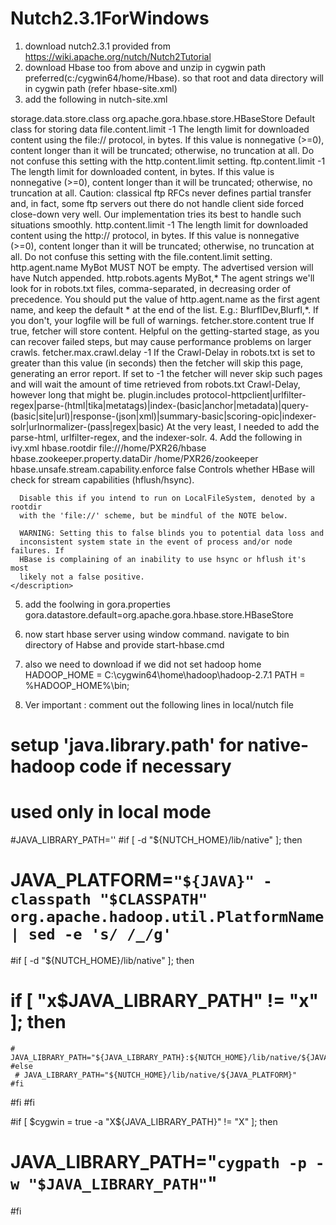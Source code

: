 # Nutch2.3.1ForWindows

1. download nutch2.3.1 provided from 
https://wiki.apache.org/nutch/Nutch2Tutorial
2. download Hbase too from above and unzip in cygwin path preferred(c:/cygwin64/home/Hbase). so that root and data directory will in cygwin path (refer hbase-site.xml)
3. add the following in nutch-site.xml
<?xml version="1.0"?>
<?xml-stylesheet type="text/xsl" href="configuration.xsl"?>

<configuration>

<property>
 <name>storage.data.store.class</name>
 <value>org.apache.gora.hbase.store.HBaseStore</value>
 <description>Default class for storing data</description>
</property>


<property>
  <name>file.content.limit</name>
  <value>-1</value>
  <description>The length limit for downloaded content using the file://
  protocol, in bytes. If this value is nonnegative (>=0), content longer
  than it will be truncated; otherwise, no truncation at all. Do not
  confuse this setting with the http.content.limit setting.
  </description>
</property>

<property>
  <name>ftp.content.limit</name>
  <value>-1</value>
  <!-- <value>65536</value> -->
  <description>The length limit for downloaded content, in bytes.
  If this value is nonnegative (>=0), content longer than it will be truncated;
  otherwise, no truncation at all.
  Caution: classical ftp RFCs never defines partial transfer and, in fact,
  some ftp servers out there do not handle client side forced close-down very
  well. Our implementation tries its best to handle such situations smoothly.
  </description>
</property>

<property>
  <name>http.content.limit</name>
  <value>-1</value>
  <description>The length limit for downloaded content using the http://
  protocol, in bytes. If this value is nonnegative (>=0), content longer
  than it will be truncated; otherwise, no truncation at all. Do not
  confuse this setting with the file.content.limit setting.
  </description>
</property>




<property>
 <name>http.agent.name</name>
 <value>MyBot</value>
 <description>MUST NOT be empty. The advertised version will have Nutch appended.</description>
</property>
<property>
 <name>http.robots.agents</name>
 <value>MyBot,*</value>
 <description>The agent strings we'll look for in robots.txt files,
 comma-separated, in decreasing order of precedence. You should
 put the value of http.agent.name as the first agent name, and keep the
 default * at the end of the list. E.g.: BlurflDev,Blurfl,*. If you don't, your logfile will be full of warnings.
 </description>
</property>
<property>
 <name>fetcher.store.content</name>
 <value>true</value>
 <description>If true, fetcher will store content. Helpful on the getting-started stage, as you can recover failed steps, but may cause performance problems on larger crawls.</description>
</property>

<property>
 <name>fetcher.max.crawl.delay</name>
 <value>-1</value>
 <description>
 If the Crawl-Delay in robots.txt is set to greater than this value (in
 seconds) then the fetcher will skip this page, generating an error report. If set to -1 the fetcher will never skip such pages and will wait the amount of time retrieved from robots.txt Crawl-Delay, however long that might be.
 </description>
</property>

<!-- Applicable plugins-->
 <property>
 <name>plugin.includes</name>
 <value>protocol-httpclient|urlfilter-regex|parse-(html|tika|metatags)|index-(basic|anchor|metadata)|query-(basic|site|url)|response-(json|xml)|summary-basic|scoring-opic|indexer-solr|urlnormalizer-(pass|regex|basic)</value>
<description> At the very least, I needed to add the parse-html, urlfilter-regex, and the indexer-solr.
</description>
 </property>

</configuration>
 4. Add the following in ivy.xml
 
 <configuration>
  <property>
    <name>hbase.rootdir</name>
    <value>file:///home/PXR26/hbase</value>
  </property>
  <property>
    <name>hbase.zookeeper.property.dataDir</name>
    <value>/home/PXR26/zookeeper</value>
  </property>
  <property>
    <name>hbase.unsafe.stream.capability.enforce</name>
    <value>false</value>
    <description>
      Controls whether HBase will check for stream capabilities (hflush/hsync).

      Disable this if you intend to run on LocalFileSystem, denoted by a rootdir
      with the 'file://' scheme, but be mindful of the NOTE below.

      WARNING: Setting this to false blinds you to potential data loss and
      inconsistent system state in the event of process and/or node failures. If
      HBase is complaining of an inability to use hsync or hflush it's most
      likely not a false positive.
    </description>
  </property>
</configuration>

5. add the foolwing in gora.properties 
gora.datastore.default=org.apache.gora.hbase.store.HBaseStore

6. now start hbase server using window command. navigate  to bin directory of Habse and provide start-hbase.cmd


 7. also we need to download if we did not set hadoop home HADOOP_HOME = C:\cygwin64\home\hadoop\hadoop-2.7.1 PATH = %HADOOP_HOME%\bin;
 
 8. Ver important : comment out the following lines in local/nutch file
 
 # setup 'java.library.path' for native-hadoop code if necessary
# used only in local mode 
#JAVA_LIBRARY_PATH=''
#if [ -d "${NUTCH_HOME}/lib/native" ]; then

 # JAVA_PLATFORM=`"${JAVA}" -classpath "$CLASSPATH" org.apache.hadoop.util.PlatformName | sed -e 's/ /_/g'`

  #if [ -d "${NUTCH_HOME}/lib/native" ]; then
   # if [ "x$JAVA_LIBRARY_PATH" != "x" ]; then
    #  JAVA_LIBRARY_PATH="${JAVA_LIBRARY_PATH}:${NUTCH_HOME}/lib/native/${JAVA_PLATFORM}"
    #else
     # JAVA_LIBRARY_PATH="${NUTCH_HOME}/lib/native/${JAVA_PLATFORM}"
    #fi
  #fi
#fi

#if [ $cygwin = true -a "X${JAVA_LIBRARY_PATH}" != "X" ]; then
 # JAVA_LIBRARY_PATH="`cygpath -p -w "$JAVA_LIBRARY_PATH"`"
#fi
 
 
